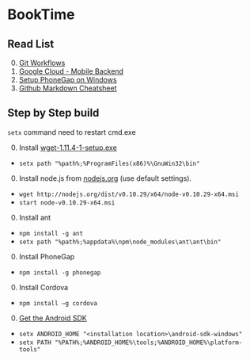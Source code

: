 BookTime
========


## Read List
0. [Git Workflows](https://www.atlassian.com/git/workflows#!workflow-gitflow)
0. [Google Cloud - Mobile Backend](https://developers.google.com/cloud/samples/mbs/)
0. [Setup PhoneGap on Windows](http://chrisbitting.com/2014/01/06/installing-starting-with-phonegap-on-windows-for-cross-platform-mobile-development/)
0. [Github Markdown Cheatsheet](https://github.com/adam-p/markdown-here/wiki/Markdown-Cheatsheet)



## Step by Step build
`setx` command need to restart cmd.exe

0. Install [wget-1.11.4-1-setup.exe](http://downloads.sourceforge.net/gnuwin32/wget-1.11.4-1-setup.exe)
 - `setx path "%path%;%ProgramFiles(x86)%\GnuWin32\bin"`
0. Install node.js from [nodejs.org](http://nodejs.org/) (use default settings).
 - `wget http://nodejs.org/dist/v0.10.29/x64/node-v0.10.29-x64.msi`
 - `start node-v0.10.29-x64.msi`
0. Install ant
 - `npm install -g ant`
 - `setx path "%path%;%appdata%\npm\node_modules\ant\ant\bin"`
0. Install PhoneGap
 - `npm install -g phonegap`
0. Install Cordova
 - `npm install –g cordova`
0. [Get the Android SDK](https://developer.android.com/sdk/index.html)
 - `setx ANDROID_HOME "<installation location>\android-sdk-windows"`
 - `setx PATH "%PATH%;%ANDROID_HOME%\tools;%ANDROID_HOME%\platform-tools"`
